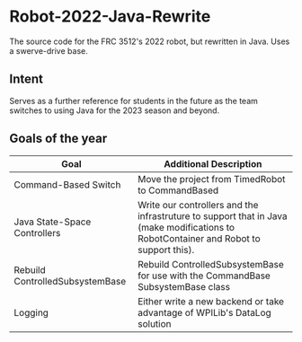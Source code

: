 # Robot-2022-Java-Rewrite
The source code for the FRC 3512's 2022 robot, but rewritten in Java. Uses a swerve-drive base.

## Intent
Serves as a further reference for students in the future as
the team switches to using Java for the 2023 season and beyond.

## Goals of the year
|Goal|Additional Description|
|----|----------------------|
|Command-Based Switch|Move the project from TimedRobot to CommandBased|
|Java State-Space Controllers|Write our controllers and the infrastruture to support that in Java (make modifications to RobotContainer and Robot to support this).|
|Rebuild ControlledSubsystemBase|Rebuild ControlledSubsystemBase for use with the CommandBase SubsystemBase class|
|Logging|Either write a new backend or take advantage of WPILib's DataLog solution|
